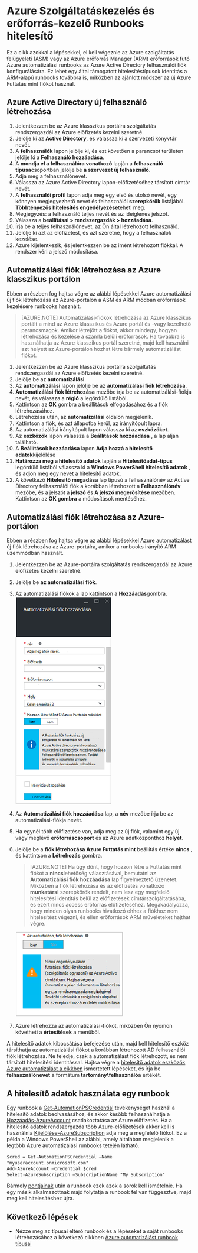 <properties
   pageTitle="Azure Active Directory-fiók beállítása |} Microsoft Azure"
   description="Ez a cikk ismerteti, hogyan runbooks Azure Active Directory felhasználói fiók hitelesítő adatainak beállítása az Azure automatizálási ARM és ASM elleni hitelesítést végezni."
   services="automation"
   documentationCenter=""
   authors="MGoedtel"
   manager="jwhit"
   editor="tysonn"
   keywords="Azure active directory felhasználói azure szolgáltatás felügyeleti azure Active Directory felhasználói fiók" />
<tags
   ms.service="automation"
   ms.devlang="na"
   ms.topic="get-started-article"
   ms.tgt_pltfrm="na"
   ms.workload="infrastructure-services"
   ms.date="09/12/2016"
   ms.author="magoedte" />

# <a name="authenticate-runbooks-with-azure-service-management-and-resource-manager"></a>Azure Szolgáltatáskezelés és erőforrás-kezelő Runbooks hitelesítő

Ez a cikk azokkal a lépésekkel, el kell végeznie az Azure szolgáltatás felügyeleti (ASM) vagy az Azure erőforrás Manager (ARM) erőforrások futó Azure automatizálási runbooks az Azure Active Directory felhasználói fiók konfigurálására.  Ez lehet egy által támogatott hitelesítéstípusok identitás a ARM-alapú runbooks továbbra is, miközben az ajánlott módszer az új Azure Futtatás mint fiókot használ.       

## <a name="create-a-new-azure-active-directory-user"></a>Azure Active Directory új felhasználó létrehozása

1. Jelentkezzen be az Azure klasszikus portálra szolgáltatás rendszergazdái az Azure előfizetés kezelni szeretné.
2. Jelölje ki az **Active Directory**, és válassza ki a szervezeti könyvtár nevét.
3. A **felhasználók** lapon jelölje ki, és ezt követően a parancsot területen jelölje ki a **Felhasználó hozzáadása**.
4. A **mondja el a felhasználóra vonatkozó** lapján a **felhasználó típusa**csoportban jelölje be **a szervezet új felhasználó**.
5. Adja meg a felhasználónevet.  
6. Válassza az Azure Active Directory lapon-előfizetéséhez társított címtár nevét.
7. A **felhasználói profil** lapon adja meg egy első és utolsó nevét, egy könnyen megjegyezhető nevet és felhasználói **szerepkörök** listájából.  **Többtényezős hitelesítés engedélyezése**teheti meg.
8. Megjegyzés: a felhasználó teljes nevét és az ideiglenes jelszót.
9. Válassza a **beállításai > rendszergazdák > hozzáadása**.
10. Írja be a teljes felhasználónevet, az Ön által létrehozott felhasználó.
11. Jelölje ki azt az előfizetést, és azt szeretné, hogy a felhasználók kezelése.
12. Azure kijelentkezik, és jelentkezzen be az imént létrehozott fiókkal. A rendszer kéri a jelszó módosítása.


## <a name="create-an-automation-account-in-azure-classic-portal"></a>Automatizálási fiók létrehozása az Azure klasszikus portálon
Ebben a részben fog hajtsa végre az alábbi lépésekkel Azure automatizálási új fiók létrehozása az Azure-portálon a ASM és ARM módban erőforrások kezelésére runbooks használt.  

>[AZURE.NOTE] Automatizálási-fiókok létrehozása az Azure klasszikus portált a mind az Azure klasszikus és Azure portál és -vagy kezelhető parancsmagok. Amikor létrejött a fiókot, akkor mindegy, hogyan létrehozása és kezelése a számla belüli erőforrások. Ha továbbra is használhatja az Azure klasszikus portál szeretné, majd kell használni azt helyett az Azure-portálon hozhat létre bármely automatizálást fiókot.


1. Jelentkezzen be az Azure klasszikus portálra szolgáltatás rendszergazdái az Azure előfizetés kezelni szeretné.
2. Jelölje be az **automatizálási**.
3. Az **automatizálási** lapon jelölje be az **automatizálási fiók létrehozása**.
4. **Automatizálási fiók létrehozása** mezőbe írja be az automatizálási-fiókja nevét, és válassza a **régió** a legördülő listából.  
5. Kattintson az **OK** gombra a beállítások elfogadásához és a fiók létrehozásához.
6. Létrehozása után, az **automatizálási** oldalon megjelenik.
7. Kattintson a fiók, és azt állapotba kerül, az irányítópult lapra.  
8. Az automatizálási irányítópult lapon válassza ki az **eszközöket**.
9. Az **eszközök** lapon válassza a **Beállítások hozzáadása** , a lap alján található.
10. A **Beállítások hozzáadása** lapon **Adja hozzá a hitelesítő adatok**kijelölése
11. **Határozza meg a hitelesítő adatok** lapján a **Hitelesítőadat-típus** legördülő listából válassza ki a **Windows PowerShell hitelesítő adatok** , és adjon meg egy nevet a hitelesítő adatok.
12. A következő **Hitelesítő megadása** lap típusú a felhasználónév az Active Directory felhasználói fiók a korábban létrehozott a **Felhasználónév** mezőbe, és a jelszót a **jelszó** és **A jelszó megerősítése** mezőben. Kattintson az **OK gombra** a módosítások mentéséhez.

## <a name="create-an-automation-account-in-the-azure-portal"></a>Automatizálási fiók létrehozása az Azure-portálon

Ebben a részben fog hajtsa végre az alábbi lépésekkel Azure automatizálást új fiók létrehozása az Azure-portálra, amikor a runbooks irányító ARM üzemmódban használt.  

1. Jelentkezzen be az Azure-portálra szolgáltatás rendszergazdái az Azure előfizetés kezelni szeretné.
2. Jelölje be **az automatizálási fiók**.
3. Az automatizálási fiókok a lap kattintson a **Hozzáadás**gombra.<br>![Automatizálási fiók hozzáadása](media/automation-sec-configure-azure-runas-account/add-automation-acct-properties.png)
2. Az **Automatizálási fiók hozzáadása** lap, a **név** mezőbe írja be az automatizálási-fiókja nevét.
5. Ha egynél több előfizetése van, adja meg az új fiók, valamint egy új vagy meglévő **erőforráscsoport** és az Azure adatközponthoz **helyét**.
3. Jelölje be a **fiók létrehozása Azure Futtatás mint** beállítás értéke **nincs** , és kattintson a **Létrehozás** gombra.  

    >[AZURE.NOTE] Ha úgy dönt, hogy hozzon létre a Futtatás mint fiókot a **nincs**lehetőség választásával, bemutatni az **Automatizálási fiók hozzáadása** lap figyelmeztető üzenetet.  Miközben a fiók létrehozása és az előfizetés vonatkozó **munkatársi** szerepkörök rendelt, nem lesz egy megfelelő hitelesítési identitás belül az előfizetések címtárszolgáltatásába, és ezért nincs access erőforrás előfizetéséhez.  Megakadályozza, hogy minden olyan runbooks hivatkozó ehhez a fiókhoz nem hitelesítést végezni, és ellen erőforrások ARM műveleteket hajthat végre.

    ![Automatizálási hozzáadása figyelmeztető fiók](media/automation-sec-configure-azure-runas-account/add-automation-acct-properties-error.png)

4. Azure létrehozza az automatizálási-fiókot, miközben Ön nyomon követheti a **értesítések** a menüből.

A hitelesítő adatok kibocsátása befejezése után, majd kell hitelesítő eszköz társíthatja az automatizálási fiókot a korábban létrehozott AD felhasználói fiók létrehozása.  Ne feledje, csak a automatizálást fiók létrehozott, és nem társított hitelesítési identitással.  Hajtsa végre a [hitelesítő adatok eszközök Azure automatizálást a cikkben](../automation/automation-credentials.md#creating-a-new-credential) ismertetett lépéseket, és írja be **felhasználónevét** a formátum **tartomány\felhasználó**a értékét.

## <a name="use-the-credential-in-a-runbook"></a>A hitelesítő adatok használata egy runbook

Egy runbook a [Get-AutomationPSCredential](http://msdn.microsoft.com/library/dn940015.aspx) tevékenységet használ a hitelesítő adatok beolvasásához, és akkor később felhasználhatja a [Hozzáadás-AzureAccount](http://msdn.microsoft.com/library/azure/dn722528.aspx) csatlakoztatása az Azure előfizetés. Ha a hitelesítő adatok rendszergazda több Azure-előfizetések akkor kell is használnia [Kijelölése-AzureSubscription](http://msdn.microsoft.com/library/dn495203.aspx) adja meg a megfelelő fiókot. Ez a példa a Windows PowerShell az alábbi, amely általában megjelenik a legtöbb Azure automatizálási runbooks tetején látható.

    $cred = Get-AutomationPSCredential –Name "myuseraccount.onmicrosoft.com"
    Add-AzureAccount –Credential $cred
    Select-AzureSubscription –SubscriptionName "My Subscription"

Bármely [pontjainak](http://technet.microsoft.com/library/dn469257.aspx#bk_Checkpoints) után a runbook ezek azok a sorok kell ismételnie. Ha egy másik alkalmazottnak majd folytatja a runbook fel van függesztve, majd meg kell hitelesítéshez újra.

## <a name="next-steps"></a>Következő lépések
* Nézze meg az típusai eltérő runbook és a lépéseket a saját runbooks létrehozásához a következő cikkben [Azure automatizálást runbook típusai](../automation/automation-runbook-types.md)
